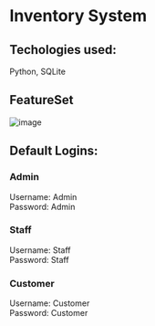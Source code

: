 # Inventory System

## Techologies used:
Python, SQLite

## FeatureSet
![image](https://github.com/user-attachments/assets/e9dfd292-b691-4346-bb94-c68d551e851e)

## Default Logins:
### Admin
Username: Admin </br>
Password: Admin 

### Staff
Username: Staff </br>
Password: Staff 

### Customer
Username: Customer </br>
Password: Customer 
